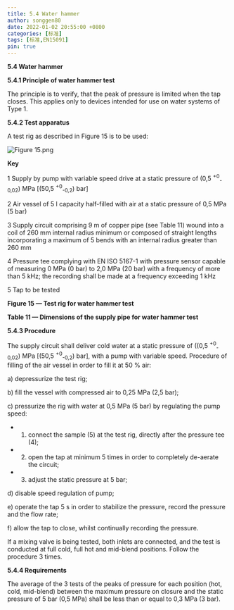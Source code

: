 ```yaml
---
title: 5.4 Water hammer
author: songgen80
date: 2022-01-02 20:55:00 +0800
categories: [标准]
tags: [标准,EN15091]
pin: true
---
```


**5.4 Water hammer**

**5.4.1 Principle of water hammer test**

The principle is to verify, that the peak of pressure is limited when the tap closes. This applies only to devices intended for use on water systems of Type 1.



**5.4.2  Test apparatus**

A test rig as described in Figure 15 is to be used:

![Figure 15.png](https://s2.loli.net/2022/07/01/eTClngiOPYGm5t3.png)

**Key**

1 Supply by pump with variable speed drive at a static pressure of (0,5 <sup>+0</sup><sub>-0,02</sub>) MPa [(50,5 <sup>+0</sup><sub>-0,2</sub>) bar]

2 Air vessel of 5 l capacity half-filled with air at a static pressure of 0,5 MPa (5 bar)

3 Supply circuit comprising 9 m of copper pipe (see Table 11) wound into a coil of 260 mm internal radius minimum or composed of straight lengths incorporating a maximum of 5 bends with an internal radius greater than 260 mm

4 Pressure tee complying with EN ISO 5167-1 with pressure sensor capable of measuring 0 MPa (0 bar) to 2,0 MPa (20 bar) with a frequency of more than 5 kHz; the recording shall be made at a frequency exceeding 1 kHz

5 Tap to be tested

**Figure 15 — Test rig for water hammer test**

**Table 11 — Dimensions of the supply pipe for water hammer test**





**5.4.3 Procedure**

The supply circuit shall deliver cold water at a static pressure of ((0,5 <sup>+0</sup><sub>-0,02</sub>) MPa [(50,5 <sup>+0</sup><sub>-0,2</sub>) bar], with a pump with variable speed. Procedure of filling of the air vessel in order to fill it at 50 % air:

a) depressurize the test rig;

b) fill the vessel with compressed air to 0,25 MPa (2,5 bar);

c) pressurize the rig with water at 0,5 MPa (5 bar) by regulating the pump speed:

- 1) connect the sample (5) at the test rig, directly after the pressure tee (4);
- 2) open the tap at minimum 5 times in order to completely de-aerate the circuit;
- 3) adjust the static pressure at 5 bar;

d) disable speed regulation of pump;

e) operate the tap 5 s in order to stabilize the pressure, record the pressure and the flow rate;

f) allow the tap to close, whilst continually recording the pressure.

If a mixing valve is being tested, both inlets are connected, and the test is conducted at full cold, full hot and mid-blend positions. Follow the procedure 3 times.

**5.4.4 Requirements**

The average of the 3 tests of the peaks of pressure for each position (hot, cold, mid-blend) between the maximum pressure on closure and the static pressure of 5 bar (0,5 MPa) shall be less than or equal to 0,3 MPa (3 bar).
